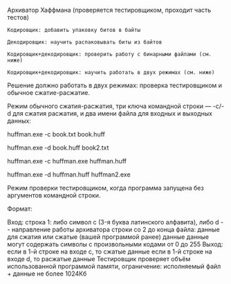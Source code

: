    Архиватор Хаффмана (проверяется тестировщиком, проходит часть тестов)

    Кодировщик: добавить упаковку битов в байты

    Декодировщик: научить распаковывать биты из байтов

    Кодировщик+декодировщик: проверить работу с бинарными файлами (см. ниже)

    Кодировщик+декодировщик: научить работать в двух режимах (см. ниже)

Решение должно работать в двух режимах: проверка тестировщиком и обычное сжатие-расжатие.

Режим обычного сжатия-расжатия, три ключа командной строки — -c/-d для сжатия расжатия, и два имени файла для входных и выходных данных:

huffman.exe -c book.txt book.huff

huffman.exe -d book.huff book2.txt

huffman.exe -c huffman.exe huffman.huff

huffman.exe -d huffman.huff huffman2.exe

Режим проверки тестировщиком, когда программа запущена без аргументов командной строки.

Формат:

Вход: строка 1: 	либо символ c (3-я буква латинского алфавита), либо d -- направление работы архиватора строки со 2 до конца файла: 	данные для сжатия или сжатые (вашей программой ранее) данные 	данные могут содержать символы с произвольными кодами от 0 до 255  Выход: 	если в 1-й строке на входе c, то сжатые данные 	если в 1-й строке на входе d, то расжатые данные  Тестировщик проверяет объём использованной программой памяти, ограничение: исполняемый файл + данные не более 1024Кб
